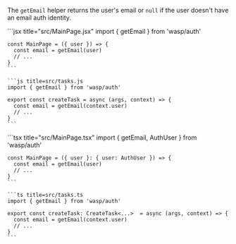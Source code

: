 The `getEmail` helper returns the user's email or `null` if the user doesn't have an email auth identity.

<Tabs groupId="js-ts">
  <TabItem value="js" label="JavaScript">
    ```jsx title="src/MainPage.jsx"
    import { getEmail } from 'wasp/auth'

    const MainPage = ({ user }) => {
      const email = getEmail(user)
      // ...
    }
    ```

    ```js title=src/tasks.js
    import { getEmail } from 'wasp/auth'

    export const createTask = async (args, context) => {
      const email = getEmail(context.user)
      // ...
    }
    ```
  </TabItem>

  <TabItem value="ts" label="TypeScript">
    ```tsx title="src/MainPage.tsx"
    import { getEmail, AuthUser } from 'wasp/auth'

    const MainPage = ({ user }: { user: AuthUser }) => {
      const email = getEmail(user)
      // ...
    }
    ```

    ```ts title=src/tasks.ts
    import { getEmail } from 'wasp/auth'

    export const createTask: CreateTask<...>  = async (args, context) => {
      const email = getEmail(context.user)
      // ...
    }
    ```
  </TabItem>
</Tabs>
